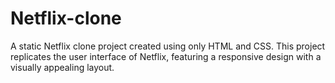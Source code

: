 # Netflix-clone
A static Netflix clone project created using only HTML and CSS. This project replicates the user interface of Netflix, featuring a responsive design with a visually appealing layout.
